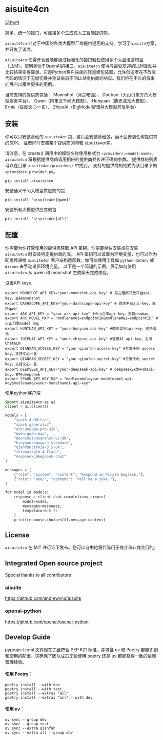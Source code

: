 # aisuite4cn

[![PyPI](https://img.shields.io/pypi/v/aisuite4cn)](https://pypi.org/project/aisuite4cn/)

简单、统一的接口，可连接多个生成式人工智能提供商。

`aisuite4cn` 针对于中国的各类大模型厂商提供通用的支持。学习了`aisuite`方案，并开发了该库。

`aisuite4cn` 使得开发者能够通过标准化的接口轻松使用多个大型语言模型（LLM）。使用类似于OpenAI的接口，`aisuite4cn` 使得与最受欢迎的LLM互动并比较结果变得简单。它是Python客户端库的轻量级包装器，允许创造者在不改变代码的情况下无缝切换并测试来自不同LLM提供商的响应。我们将在不久的将来扩展它以覆盖更多的用例。

当前支持的提供商包括：
Moonshot（月之暗面）、
Doubao（火山引擎方舟大模型服务平台）、
Qwen（阿里云千问大模型）、
Hunyuan（腾讯混元大模型）、
Ernie（百度文心一言）、
ZhipuAI（BigModel智谱AI大模型开放平台）


## 安装

你可以只安装基础的 `aisuite4cn` 包，这只会安装基础包，而不会安装任何提供商的SDK。
或者同时安装某个提供商的包和 `aisuite4cn`包。

请注意，在 create() 调用中的模型名称使用格式为 `<provider>:<model-name>`。 
`aisuite4cn` 将根据提供商值调用相应的提供商并传递正确的参数。 
提供商的列表可以在目录 `aisuite4cn/providers/` 中找到。
支持的提供商的格式为该目录下的 `<provider>_provider.py`。

```shell
pip install aisuite4cn
```

安装通义千问大模型供应商的包

```shell
pip install 'aisuite4cn[qwen]'
```

安装所有大模型供应商的包

```shell
pip install 'aisuite4cn[all]'
```

## 配置
你需要为你打算使用的提供商获取 API 密钥。你需要单独安装或在安装 `aisuite4cn` 时安装特定提供商的库。
API 密钥可以设置为环境变量，也可以作为配置传递给 `aisuite4cn` 客户端构造函数。你可以使用工具如 `python-dotenv` 或 `direnv` 来手动设置环境变量。
以下是一个简短的示例，展示如何使用 `aisuite4cn` 从 qwen 和 moonshot 生成聊天完成响应。

设置API keys.

```shell
export MOONSHOT_API_KEY="your-moonshot-api-key" # 月之暗面开放平台api-key，支持moonshot
export DASHSCOPE_API_KEY="your-dashscope-api-key" # 百炼平台api-key，支持qwen
export ARK_API_KEY = "your-ark-api-key" #火山引擎api-key，支持doubao
export ARK_MODEL_MAP = "modlename1=endpointID&modlename2=endpointID" #火山引擎model map
export HUNYUAN_API_KEY = "your-hunyuan-api-key" #腾讯混元api-key，支持混元
export ZHIPUAI_API_KEY = "your-zhipuai-api-key" #智谱AI api-key，支持ChatGLM
export QIANFAN_ACCESS_KEY = "your-qianfan-access-key" #百度千帆 access key，支持文心一言
export QIANFAN_SECRET_KEY = "your-qianfan-secret-key" #百度千帆 secret key，支持文心一言
export DEEPSEEK_API_KEY="your-deepseek-api-key" # deepseek开放平台api-key，支持deepseek
export SPARK_API_KEY_MAP = "modlename1=your-modelname1-api-key&modlename2=your-modelname1-api-key"
```

使用python客户端
```python
import aisuite4cn as ai
client = ai.Client()

models = [
    "spark:4.0Ultra",
    "spark:generalv3",
    "ark:Doubao-pro-32k",
    "qwen:qwen-max",
    "moonshot:moonshot-v1-8k",
    "hunyuan:hunyuan-standard",
    "qianfan:ernie-3.5-8k",
    "zhipuai:glm-4-flash",
    "deepseek:deepseek-chat"
]

messages = [
    {"role": "system", "content": "Respond in Pirate English."},
    {"role": "user", "content": "Tell me a joke."},
]

for model in models:
    response = client.chat.completions.create(
        model=model,
        messages=messages,
        temperature=0.75
    )
    print(response.choices[0].message.content)

```

## License
`aisuite4cn` 在 MIT 许可证下发布。您可以自由地将代码用于商业和非商业目的。


## Integrated Open source project
Special thanks to all contributors

### aisuite
https://github.com/andrewyng/aisuite

### openai-python
https://github.com/openai/openai-python


## Develop Guide

 pyproject.toml 文件现在完全符合 PEP 621 标准，并包含 uv 和 Poetry 都能识别和使用的配置。这确保了团队成员无论使用 poetry 还是 uv 都能获得一致的依赖管理体验。

#### 使用 Poetry：
```shell
poetry install --with dev
poetry install --with test
poetry install --extras "all"
poetry install --extras "all" --with dev
```

#### 使用 uv：
```shell
uv sync --group dev
uv sync --group test
uv sync --extra qianfan
uv sync --extra all --group dev
```
